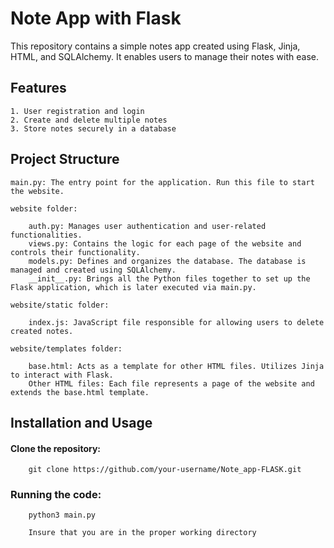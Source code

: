 # Note App with Flask

This repository contains a simple notes app created using Flask, Jinja, HTML, and SQLAlchemy. It enables users to manage their notes with ease.
## Features

    1. User registration and login
    2. Create and delete multiple notes
    3. Store notes securely in a database

## Project Structure

    main.py: The entry point for the application. Run this file to start the website.

    website folder:

        auth.py: Manages user authentication and user-related functionalities.
        views.py: Contains the logic for each page of the website and controls their functionality.
        models.py: Defines and organizes the database. The database is managed and created using SQLAlchemy.
        __init__.py: Brings all the Python files together to set up the Flask application, which is later executed via main.py.

    website/static folder:

        index.js: JavaScript file responsible for allowing users to delete created notes.

    website/templates folder:

        base.html: Acts as a template for other HTML files. Utilizes Jinja to interact with Flask.
        Other HTML files: Each file represents a page of the website and extends the base.html template.

## Installation and Usage

  ####  Clone the repository:

        git clone https://github.com/your-username/Note_app-FLASK.git

  ###   Running the code:
  
        python3 main.py

        Insure that you are in the proper working directory
